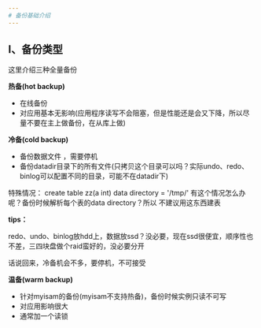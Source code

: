 ```yaml
---
# 备份基础介绍
---
```


## Ⅰ、备份类型

这里介绍三种全量备份

**热备(hot backup)**

- 在线备份
- 对应用基本无影响(应用程序读写不会阻塞，但是性能还是会又下降，所以尽量不要在主上做备份，在从库上做)

**冷备(cold backup)**

- 备份数据文件 ，需要停机
- 备份datadir目录下的所有文件(只拷贝这个目录可以吗？实际undo、redo、binlog可以配置不同的目录，可能不在datadir下)

特殊情况：
    create table zz(a int) data directory = '/tmp/'
有这个情况怎么办呢？备份时候解析每个表的data directory？所以 不建议用这东西建表

**tips：**

redo、undo、binlog放hdd上，数据放ssd？没必要，现在ssd很便宜，顺序性也不差，三四块盘做个raid蛮好的，没必要分开

话说回来，冷备机会不多，要停机，不可接受

**温备(warm backup)**

- 针对myisam的备份(myisam不支持热备)，备份时候实例只读不可写
- 对应用影响很大
- 通常加一个读锁

